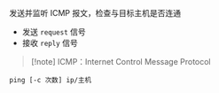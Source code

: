 发送并监听 ICMP 报文，检查与目标主机是否连通
- 发送 `request` 信号
- 接收 `reply` 信号

> [!note] ICMP：Internet Control Message Protocol

```shell
ping [-c 次数] ip/主机
```